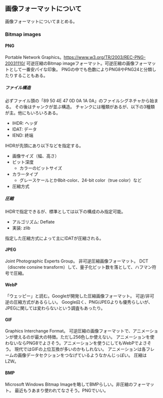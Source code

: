 ## 画像フォーマットについて

画像フォーマットについてまとめる。

### Bitmap images

#### PNG

Portable Network Graphics。https://www.w3.org/TR/2003/REC-PNG-20031110/
可逆圧縮のBitmap imageフォーマット。可逆圧縮の画像フォーマットとして一番安パイな印象。
PNGの中でも色数によりPNG8やPNG24と分類したりすることもある。

##### ファイル構造

必ずファイル頭の「89 50 4E 47 0D 0A 1A 0A」のファイルシグネチャから始まる。
その後はチャンクが並ぶ構造。
チャンクには種類があるが、以下の3種類が主。他にもいろいろある。
- IHDR: ヘッダ
- IDAT: データ
- IEND: 終端

IHDRが先頭にあり以下などを指定する。
- 画像サイズ（幅、高さ）
- ビット深度
  - カラーのビットサイズ
- カラータイプ
  - グレースケールとか8bit-color、24-bit color（true color）など
- 圧縮方式

##### 圧縮

IHDRで指定できるが、標準としては以下の構成のみ指定可能。
- アルゴリズム: Deflate
- 実装: zlib

指定した圧縮方式によって主にIDATが圧縮される。

#### JPEG

Joint Photographic Experts Group。
非可逆圧縮画像フォーマット。
DCT（discrete consine transform）して、量子化ビット数を落として、ハフマン符号で圧縮。

#### WebP

「ウェッピー」と読む。Googleが開発した圧縮画像フォーマット。
可逆/非可逆の圧縮方式があるらしい。
Google曰く、PNG/JPEGよりも優秀らしいが、JPEGに関しては変わらないという調査もあったり。

#### GIF

Graphics Interchange Format。
可逆圧縮の画像フォーマットで、アニメーションが使えるのが最大の特徴。ただし256色しか使えない。
アニメーションを使わないならPNG8でよさそう。アニメーションを使うにしてもWebPでよさそう。
現代ではGIFの上位互換が多いのかもしれない。
アニメーションは各フレームの画像データセクションをつなげているようなかんじっぽい。
圧縮はLZW。


#### BMP

Microsoft Windows Bitmap Imageを略してBMPらしい。非圧縮のフォーマット。
最近もうあまり使われてなさそう。PNGでいい。
